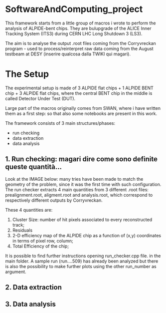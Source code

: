 # SoftwareAndComputing_project

This framework starts from a little group of macros i wrote to perform the analysis of ALPIDE-bent chips. They are bulupgrade of the ALICE Inner Tracking System (ITS3) during CERN LHC Long Shutdown 3 (LS3). 

The aim is to analyse the output .root files coming from the Corryvreckan program - used to process/reinterpret raw data coming from the August testbeam at DESY (inserire qualcosa dalla TWIKI qui magari). 

# The Setup

The experimental setup is made of 3 ALPIDE flat chips + 1 ALPIDE BENT chip + 3 ALPIDE flat chips, where the central BENT chip in the middle is called Detector Under Test (DUT). 

 







Large part of the macros originally comes from SWAN, where i have written them as a first step: so that also some notebooks are present in this work. 

The framework consists of 3 main structures/phases:

- run checking
- data extraction
- data analysis 


## 1. Run checking: magari dire come sono definite queste quantità...
Look at the IMAGE below: many tries have been made to match the geometry of the problem, since it was the first time with such configuration. 
The run checker extracts 4 main quantities from 3 different .root files: prealignment.root, aligment.root and analysis.root, which correspond to respectively different outputs by Corryvreckan.

These 4 quantities are: 

1. Cluster Size: number of hit pixels associated to every reconstructed track;
2. Residuals
3. 2-D efficiency map of the ALPIDE chip as a function of (x,y) coordinates in terms of pixel row, column;
4. Total Efficiency of the chip;

It is possible to find further instructions opening run_checker.cpp file. in the main folder. A sample run (run....509) has already been analyzed but there is also the possibility to make further plots using the other run_number as argument.


## 2. Data extraction
## 3. Data analysis

